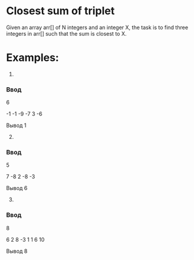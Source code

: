 # Closest sum of triplet
Given an array arr[] of N integers and an integer X, the task is to find three integers in arr[] such that the sum is closest to X.

# Examples:
1.
### Ввод

6

-1 -1 -9 -7 3 -6

Вывод 1

2.
### Ввод

5

7 -8 2 -8 -3

Вывод 6

3.
### Ввод

8

6 2 8 -3 1 1 6 10

Вывод 8
